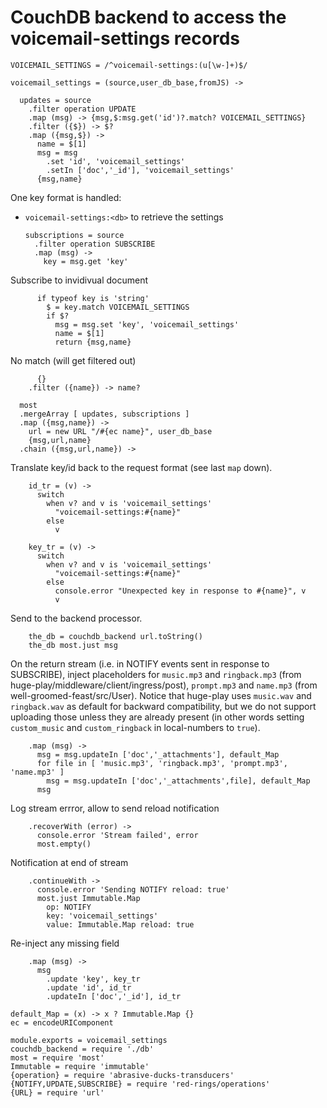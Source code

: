 CouchDB backend to access the voicemail-settings records
========================================================

    VOICEMAIL_SETTINGS = /^voicemail-settings:(u[\w-]+)$/

    voicemail_settings = (source,user_db_base,fromJS) ->

      updates = source
        .filter operation UPDATE
        .map (msg) -> {msg,$:msg.get('id')?.match? VOICEMAIL_SETTINGS}
        .filter ({$}) -> $?
        .map ({msg,$}) ->
          name = $[1]
          msg = msg
            .set 'id', 'voicemail_settings'
            .setIn ['doc','_id'], 'voicemail_settings'
          {msg,name}

One key format is handled:
- `voicemail-settings:<db>` to retrieve the settings

      subscriptions = source
        .filter operation SUBSCRIBE
        .map (msg) ->
          key = msg.get 'key'

Subscribe to invidivual document

          if typeof key is 'string'
            $ = key.match VOICEMAIL_SETTINGS
            if $?
              msg = msg.set 'key', 'voicemail_settings'
              name = $[1]
              return {msg,name}

No match (will get filtered out)

          {}
        .filter ({name}) -> name?

      most
      .mergeArray [ updates, subscriptions ]
      .map ({msg,name}) ->
        url = new URL "/#{ec name}", user_db_base
        {msg,url,name}
      .chain ({msg,url,name}) ->

Translate key/id back to the request format (see last `map` down).

        id_tr = (v) ->
          switch
            when v? and v is 'voicemail_settings'
              "voicemail-settings:#{name}"
            else
              v

        key_tr = (v) ->
          switch
            when v? and v is 'voicemail_settings'
              "voicemail-settings:#{name}"
            else
              console.error "Unexpected key in response to #{name}", v
              v

Send to the backend processor.

        the_db = couchdb_backend url.toString()
        the_db most.just msg

On the return stream (i.e. in NOTIFY events sent in response to SUBSCRIBE), inject placeholders for `music.mp3` and `ringback.mp3` (from huge-play/middleware/client/ingress/post), `prompt.mp3` and `name.mp3` (from well-groomed-feast/src/User).
Notice that huge-play uses `music.wav` and `ringback.wav` as default for backward compatibility, but we do not support uploading those unless they are already present (in other words setting `custom_music` and `custom_ringback` in local-numbers to `true`).

        .map (msg) ->
          msg = msg.updateIn ['doc','_attachments'], default_Map
          for file in [ 'music.mp3', 'ringback.mp3', 'prompt.mp3', 'name.mp3' ]
            msg = msg.updateIn ['doc','_attachments',file], default_Map
          msg

Log stream errror, allow to send reload notification

        .recoverWith (error) ->
          console.error 'Stream failed', error
          most.empty()

Notification at end of stream

        .continueWith ->
          console.error 'Sending NOTIFY reload: true'
          most.just Immutable.Map
            op: NOTIFY
            key: 'voicemail_settings'
            value: Immutable.Map reload: true

Re-inject any missing field

        .map (msg) ->
          msg
            .update 'key', key_tr
            .update 'id', id_tr
            .updateIn ['doc','_id'], id_tr

    default_Map = (x) -> x ? Immutable.Map {}
    ec = encodeURIComponent

    module.exports = voicemail_settings
    couchdb_backend = require './db'
    most = require 'most'
    Immutable = require 'immutable'
    {operation} = require 'abrasive-ducks-transducers'
    {NOTIFY,UPDATE,SUBSCRIBE} = require 'red-rings/operations'
    {URL} = require 'url'
